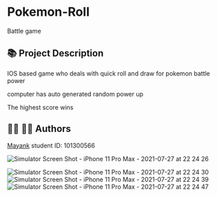 # Pokemon-Roll
Battle game


## :books: Project Description
 
IOS based game who deals with quick roll and draw for pokemon battle power

computer has auto generated random power up

The highest score wins

## :woman_office_worker: :man_office_worker: Authors

[Mayank](https://github.com/mayankaryaca)
student ID: 101300566

![Simulator Screen Shot - iPhone 11 Pro Max - 2021-07-27 at 22 24 26](https://user-images.githubusercontent.com/78885735/127254026-2cccfce9-4908-4919-be31-8fb6b4cd9991.png)

![Simulator Screen Shot - iPhone 11 Pro Max - 2021-07-27 at 22 24 30](https://user-images.githubusercontent.com/78885735/127254032-cc4393f2-eff6-425e-a912-75355e9c8ed8.png)
![Simulator Screen Shot - iPhone 11 Pro Max - 2021-07-27 at 22 24 39](https://user-images.githubusercontent.com/78885735/127254035-2cb2e1b2-e1bb-49c5-9dc4-07fd903dd133.png)
![Simulator Screen Shot - iPhone 11 Pro Max - 2021-07-27 at 22 24 47](https://user-images.githubusercontent.com/78885735/127254039-dd9e1887-c62c-4362-b863-ca9a86039e4f.png)

